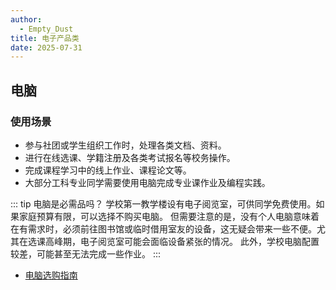 ```yaml
---
author:
  - Empty_Dust
title: 电子产品类
date: 2025-07-31
---
```


## 电脑

### 使用场景

- 参与社团或学生组织工作时，处理各类文档、资料。
- 进行在线选课、学籍注册及各类考试报名等校务操作。
- 完成课程学习中的线上作业、课程论文等。
- 大部分工科专业同学需要使用电脑完成专业课作业及编程实践。

::: tip 电脑是必需品吗？
学校第一教学楼设有电子阅览室，可供同学免费使用。如果家庭预算有限，可以选择不购买电脑。
但需要注意的是，没有个人电脑意味着在有需求时，必须前往图书馆或临时借用室友的设备，这无疑会带来一些不便。尤其在选课高峰期，电子阅览室可能会面临设备紧张的情况。
此外，学校电脑配置较差，可能甚至无法完成一些作业。
:::

<ul class="innenu-list">
  <li class="innenu-list-item route-link">
    <a href="/上电指南/数码产品建议/电脑选购指南" class="innenu-list-detail">
      <div class="innenu-list-text">电脑选购指南</div>
      <!-- <div class="innenu-list-desc">参考电脑选购指南</div> -->
    </a>
  </li>
</ul>
